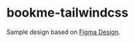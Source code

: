 # bookme-tailwindcss

Sample design based on <a href="https://www.figma.com/community/file/1369811626721920379" target="_blank">Figma Design</a>.
